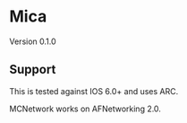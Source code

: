 Mica
====

Version 0.1.0

Support
-------
This is tested against IOS 6.0+ and uses ARC.

MCNetwork works on AFNetworking 2.0.
